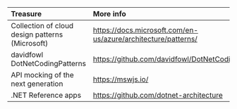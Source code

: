|Treasure|More info|
|:-|:-|
|Collection of cloud design patterns (Microsoft)|https://docs.microsoft.com/en-us/azure/architecture/patterns/|
|davidfowl DotNetCodingPatterns|https://github.com/davidfowl/DotNetCodingPatterns|
|API mocking of the next generation|https://mswjs.io/|
|.NET Reference apps|https://github.com/dotnet-architecture|